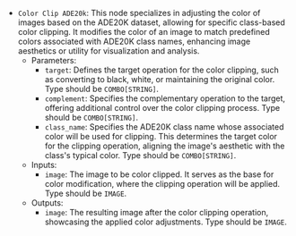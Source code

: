 - `Color Clip ADE20k`: This node specializes in adjusting the color of images based on the ADE20K dataset, allowing for specific class-based color clipping. It modifies the color of an image to match predefined colors associated with ADE20K class names, enhancing image aesthetics or utility for visualization and analysis.
    - Parameters:
        - `target`: Defines the target operation for the color clipping, such as converting to black, white, or maintaining the original color. Type should be `COMBO[STRING]`.
        - `complement`: Specifies the complementary operation to the target, offering additional control over the color clipping process. Type should be `COMBO[STRING]`.
        - `class_name`: Specifies the ADE20K class name whose associated color will be used for clipping. This determines the target color for the clipping operation, aligning the image's aesthetic with the class's typical color. Type should be `COMBO[STRING]`.
    - Inputs:
        - `image`: The image to be color clipped. It serves as the base for color modification, where the clipping operation will be applied. Type should be `IMAGE`.
    - Outputs:
        - `image`: The resulting image after the color clipping operation, showcasing the applied color adjustments. Type should be `IMAGE`.
